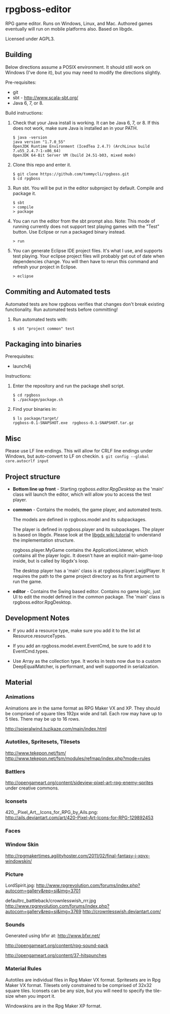 rpgboss-editor
==============

RPG game editor. Runs on Windows, Linux, and Mac. Authored games eventually will run on mobile platforms also. Based on libgdx.

Licensed under AGPL3.

Building
--------

Below directions assume a POSIX environment. It should still work on Windows (I've done it), but you may need to modify the directions slightly.

Pre-requisites:

+  git
+  sbt - http://www.scala-sbt.org/
+  Java 6, 7, or 8.

Build instructions:

1. Check that your Java install is working. It can be Java 6, 7, or 8. If this does not work, make sure Java is installed an in your PATH.
    ```
    $ java -version                                                                                                                                              
    java version "1.7.0_55"
    OpenJDK Runtime Environment (IcedTea 2.4.7) (ArchLinux build 7.u55_2.4.7-1-x86_64)
    OpenJDK 64-Bit Server VM (build 24.51-b03, mixed mode)
    ```

2. Clone this repo and enter it.
    ```
    $ git clone https://github.com/tommycli/rpgboss.git
    $ cd rpgboss
    ```

3. Run sbt. You will be put in the editor subproject by default. Compile and package it.
    ```
    $ sbt
    > compile
    > package
    ```

4. You can run the editor from the sbt prompt also. Note: This mode of running currently does not support test playing games with the "Test" button. Use Eclipse or run a packaged binary instead.
    ```
    > run
    ```

5. You can generate Eclipse IDE project files. It's what I use, and supports test playing. Your eclipse project files will probably get out of date when dependencies change. You will then have to rerun this command and refresh your project in Eclipse.
    ```
    > eclipse
    ```

Commiting and Automated tests
-----------------------------

Automated tests are how rpgboss verifies that changes don't break existing functionality. Run automated tests before committing! 

1. Run automated tests with:
    ```
    $ sbt "project common" test
    ```

Packaging into binaries
-----------------------

Prerequisites:

+ launch4j

Instructions:

1. Enter the repository and run the package shell script.
    ```
    $ cd rpgboss
    $ ./package/package.sh
    ```

2. Find your binaries in:
    ```
    $ ls package/target/
    rpgboss-0.1-SNAPSHOT.exe  rpgboss-0.1-SNAPSHOT.tar.gz
    ```

Misc
----

Please use LF line endings. This will allow for CRLF line endings under Windows, but auto-convert to LF on checkin.
    ```
    $ git config --global core.autocrlf input
    ```

Project structure
-----------------

+ **Bottom line up front** - Starting *rpgboss.editor.RpgDesktop* as the 'main' class will launch the editor, which will allow you to access the test player.

+ **common** - Contains the models, the game player, and automated tests. 
  
  The models are defined in rpgboss.model and its subpackages.

  The player is defined in rpgboss.player and its subpackages. The player is based on libgdx. Please look at the [libgdx wiki tutorial](https://github.com/libgdx/libgdx/wiki/A-simple-game) to understand the implementation structure.
  
  rpgboss.player.MyGame contains the ApplicationListener, which contains all the player logic. It doesn't have an explicit main-game-loop inside, but is called by libgdx's loop.
  
  The desktop player has a 'main' class is at rpgboss.player.LwjglPlayer. It requires the path to the game project directory as its first argument to run the game.

+ **editor** - Contains the Swing based editor. Contains no game logic, just UI to edit the model defined in the *common* package. The 'main' class is rpgboss.editor.RpgDesktop.

Development Notes
-----------------

+ If you add a resource type, make sure you add it to the list at Resource.resourceTypes.

+ If you add an rpgboss.model.event.EventCmd, be sure to add it to EventCmd.types.

+ Use Array as the collection type. It works in tests now due to a custom DeepEqualMatcher, is performant, and well supported in serialization.

Material
--------

### Animations

Animations are in the same format as RPG Maker VX and XP. They should be comprised of square tiles 192px wide and tall. Each row may have up to 5 tiles. There may be up to 16 rows.

http://spieralwind.tuzikaze.com/main/index.html

### Autotiles, Spritesets, Tilesets

http://www.tekepon.net/fsm/
http://www.tekepon.net/fsm/modules/refmap/index.php?mode=rules

### Battlers

http://opengameart.org/content/sideview-pixel-art-rpg-enemy-sprites under creative commons.

### Iconsets

420__Pixel_Art__Icons_for_RPG_by_Ails.png:
http://ails.deviantart.com/art/420-Pixel-Art-Icons-for-RPG-129892453

### Faces

### Window Skin

http://rpgmakertimes.agilityhoster.com/2011/02/final-fantasy-i-xpvx-windowskin/

### Picture

LordSpirit.jpg:
http://www.rpgrevolution.com/forums/index.php?autocom=gallery&req=si&img=3701

defaultrc_battleback/crownlesswish_rrr.jpg
http://www.rpgrevolution.com/forums/index.php?autocom=gallery&req=si&img=3769
http://crownlesswish.deviantart.com/

### Sounds

Generated using bfxr at:
http://www.bfxr.net/

http://opengameart.org/content/rpg-sound-pack

http://opengameart.org/content/37-hitspunches

### Material Rules

Autotiles are individual files in Rpg Maker VX format.
Spritesets are in Rpg Maker VX format.
Tilesets only constrained to be comprised of 32x32 square tiles.
Iconsets can be any size, but you will need to specify the tile-size when you import it.

Windowskins are in the Rpg Maker XP format.

